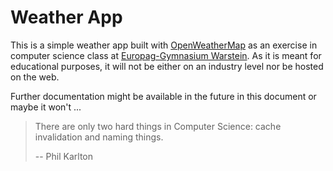 # Weather App

This is a simple weather app built with [OpenWeatherMap](https://openweathermap.org/) as an exercise in computer science class at [Europag-Gymnasium Warstein](https://gymnasium-warstein.de/).
As it is meant for educational purposes, it will not be either on an industry level nor be hosted on the web.

Further documentation might be available in the future in this document or maybe it won't ...


> There are only two hard things in Computer Science: cache invalidation and naming things.
>
> -- Phil Karlton